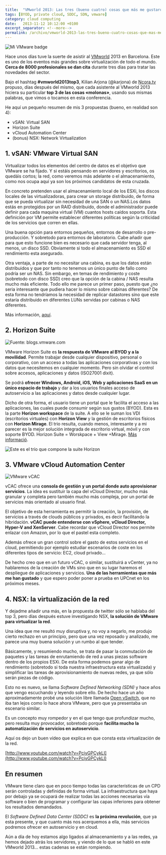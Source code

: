 ```yaml
---
title:  "VMworld 2013: Las tres (bueno cuatro) cosas que más me gustaron"
tags: [BYOD, private cloud, SDDC, SDN, vmware]
category: cloud computing
date:   2013-11-12 10:12:00 +0100
excerpt_separator: <!--more-->
permalink: /archivo/vmworld-2013-las-tres-bueno-cuatro-cosas-que-mas-me-gustaron/
---
```


![Mi VMware badge](/assets/img/vmware_badge.jpg)  

Hace unos días tuve la suerte de asistir al [VMworld](https://www.vmworld.com/) 2013 en Barcelona. Este es uno de los eventos más grandes sobre virtualización de todo el mundo. **Cerca de 8000 profesionales se dan cita** durante tres días para tratar las novedades del sector.

Bajo el hashtag **#vmworld2013top3**, Kilian Arjona (@karjona) de [Ncora.tv](https://www.ncora.tv/) propuso, días después del mismo, que cada asistente al VMworld 2013 hiciera su particular **top 3 de las cosas «molonas»**, usando sus mismas palabras, que vimos o tocamos en esta conferencia.

He aquí un pequeño resumen de mis 3 propuestas (bueno, en realidad son 4):

- vSAN: Virtual SAN
- Horizon Suite
- vCloud Automation Center
- (bonus) NSX: Network Virtualization

<!--more-->

## 1. vSAN: VMware Virtual SAN

Virtualizar todos los elementos del centro de datos es el objetivo que VMware se ha fijado. Y si estáis pensando en servidores y escritorios, os quedáis cortos; la red, como veremos más adelante o el almacenamiento, como nos ocupa aquí ya son los próximos candidatos de esta cruzada.

En concreto pretenden usar el almacenamiento local de los ESXi, los discos locales de las virtualizadoras, para crear un storage distribuido, de forma que se pueda virtualizar sin necesidad de una SAN o un NAS.Los datos estás en protegidos por un RAID distribuido, donde el administrador puede definir para cada maquina virtual (VM) cuantos hosts caídos soporta. Esta definición por VM permite establecer diferentes políticas según la criticidad de los servicios que corren en ellas.

Una buena opción para entornos pequeños, entornos de desarrollo o pre-producción. Y sobretodo para entornos de laboratorio. Cabe añadir que para que esto funcione bien es necesario que cada servidor tenga, al menos, un disco SSD. Obviamente si todo el almacenamiento es SSD el rendimiento esta asegurado.

Otra ventaja, a parte de no necesitar una cabina, es que los datos están distribuidos y que por tanto no tenemos un único punto de fallo como podría ser un NAS. Sin embargo, en temas de rendimiento y coste (sobretodo con disco SSD) creo que la opción de la cabina / NAS resulta mucho más eficiente. Todo ello me parece un primer paso, puesto que ¿no seria interesante que pudiera hacer lo mismo sobre cabinas diferentes? De esta forma no tendríamos la necesidad de replicar datastores sino que este estaría distribuido en diferentes LUNs servidas por cabinas o NAS diferentes.

Más información, [aquí](http://www.vmware.com/products/virtual-san/).

## 2. Horizon Suite

![Fuente: blogs.vmware.com](/assets/img/vmware_horizon.jpg "Fuente: blogs.vmware.com")

VMware Horizon Suite es **la respuesta de VMware al BYOD y a la movilidad**. Permite trabajar desde cualquier dispositivo, personal o corporativo, con un acceso a todas las aplicaciones corporativas y con los datos que necesitemos en cualquier momento. Pero sin olvidar el control sobre accesos, aplicaciones y datos (ISO27001 dixit).

Se podrá **ofrecer Windows, Android, iOS, Web y aplicaciones SaaS en un único espacio de trabajo** y dar a los usuarios finales acceso de autoservicio a las aplicaciones y datos desde cualquier lugar.

Dicho de otra forma, el usuario tiene un portal que le facilita el acceso a las aplicaciones, las cuales puede consumir según sus gustos (BYOD). Esta es la parte **Horizon workspace**  de la suite. A ello se le suman los VDI (escritorios virtuales) con **Horizon View** y la gestión de escritorios físicos con **Horizon Mirage**. El trio resulta, cuando menos, interesante y a mi parecer es la mejor solución integrada de escritorio virtual, móvil y con soporte BYOD.
Horizon Suite = Worskpace + View +Mirage. [Más informació](http://www.vmware.com/products/horizon-suite/).

![Este es el trío que compone la suite Horizon](/assets/img/vmw-dgrm_horizn-ste-feature-pg-101-1024x768.png)

## 3. VMware vCloud Automation Center

![VMware vCAC](/assets/img/vmware_vcac.png "Fuente: blogs.vmware.com")

vCAC ofrece una **consola de gestión y un portal donde auto aprovisionar servicios**. La idea es sustituir la capa del vCloud Director, mucho más granular y completa pero también mucho más compleja, por un portal de servicios más orientado al usuario final.

El objetivo de esta herramienta es permitir la creación, la provisión, de servicios a través de clouds públicos y privados, es decir facilitando la hibridación. **vCAC puede entenderse con vSphere, vCloud Director, Hyper-V and XenServer**. Cabe recordar que vCloud Director nos permite enlazar con Amazon, por lo que el pastel esta completo.

Además ofrece un gran control sobre el gasto de estos servicios en el cloud, permitiendo por ejemplo estudiar escenarios de coste en los diferentes tipos de servicio: EC2, cloud privado…

De hecho creo que en un futuro vCAC, o similar, sustituirá a vCenter, ya no hablaremos de la creación de VMs sino que en su lugar haremos el despliegue de aplicaciones y servicios. **Una de las herramientas que más me han gustado** y que espero poder poner a prueba en UPCnet en los próximos meses.

## 4. NSX: la virtualización de la red

Y dejadme añadir una más, en la propuesta de twitter sólo se hablaba del top 3, pero días después estuve investigando NSX, **la solución de VMware para virtualizar la red**.

Una idea que me resultó muy disruptiva y, no voy a negarlo, me produjo cierto rechazo en un principio, pero que una vez reposado y analizado, me parece una muy buena solución y un rumbo al que tender.

Básicamente, y resumiendo mucho, se trata de pasar la conmutación de paquetes y las tareas de enrutamiendo de red a unas piezas software dentro de los propios ESXi. De esta forma podemos ganar algo de rendimiento (sobretodo si toda nuestra infraestructura esta virtualizada) y simplificar las tareas de aprovisionamiento de nuevas redes, ya que sólo serán piezas de código.

Esto no es nuevo, se llama *Software Defined Networking (SDN)* y hace años que vengo escuchando y leyendo sobre ello. De hecho hace un año aproximadamente probé una solución libre llamada [Open vSwitch](http://openvswitch.org/), que no iba tan lejos como lo hace ahora VMware, pero que ya presentaba un escenario similar.

Es un concepto muy rompedor y en el que tengo que profundizar mucho, pero resulta muy provocador, sobretodo porque **facilita mucho la automatización de servicios en autoservicio**.

Aquí os dejo un buen vídeo que explica en que consta esta virtualización de la red.

[http://www.youtube.com/watch?v=PciyGPCykLI](http://www.youtube.com/watch?v=PciyGPCykLI)

## En resumen

VMware tiene claro que en poco tiempo todas las características de un CPD serán controladas y definidas de forma virtual. La infraestructura que haya por debajo ya se ocupará de realizar todas las acciones necesarias vía software o bien de programar y configurar las capas inferiores para obtener los resultados demandados.

El *Software Defined Data Center (SDDC)* es **la próxima revolución**, que ya esta presente, y que cuanto más nos acerquemos a ella, más servicios podremos ofrecer en autoservicio y en cloud.

Aún a día de hoy estamos algo ligados al almacenamiento y a las redes, ya hemos dejado atrás los servidores, y viendo de lo que se habló en este VMworld 2013… estas cadenas se están rompiendo.